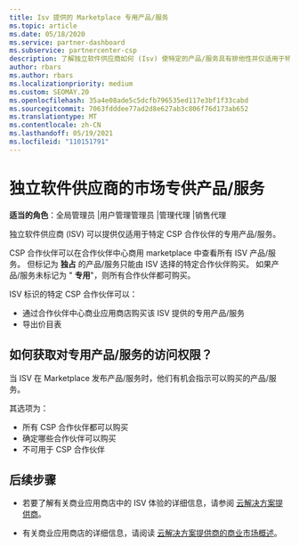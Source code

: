 ```yaml
---
title: Isv 提供的 Marketplace 专用产品/服务
ms.topic: article
ms.date: 05/18/2020
ms.service: partner-dashboard
ms.subservice: partnercenter-csp
description: 了解独立软件供应商如何 (Isv) 使特定的产品/服务具有排他性并仅适用于特定的 CSP 合作伙伴。
author: rbars
ms.author: rbars
ms.localizationpriority: medium
ms.custom: SEOMAY.20
ms.openlocfilehash: 35a4e08ade5c5dcfb796535ed117e3bf1f33cabd
ms.sourcegitcommit: 7063fdddee77ad2d8e627ab3c806f76d173ab652
ms.translationtype: MT
ms.contentlocale: zh-CN
ms.lasthandoff: 05/19/2021
ms.locfileid: "110151791"
---
```

# <a name="marketplace-exclusive-offers-from-independent-software-vendors"></a>独立软件供应商的市场专供产品/服务

**适当的角色**：全局管理员 |用户管理管理员 |管理代理 |销售代理

独立软件供应商 (ISV) 可以提供仅适用于特定 CSP 合作伙伴的专用产品/服务。

CSP 合作伙伴可以在合作伙伴中心商用 marketplace 中查看所有 ISV 产品/服务。 但标记为 **独占** 的产品/服务只能由 ISV 选择的特定合作伙伴购买。 如果产品/服务未标记为 " **专用**"，则所有合作伙伴都可购买。

ISV 标识的特定 CSP 合作伙伴可以：

- 通过合作伙伴中心商业应用商店购买该 ISV 提供的专用产品/服务
- 导出价目表

## <a name="how-do-you-gain-access-to-exclusive-offers"></a>如何获取对专用产品/服务的访问权限？

当 ISV 在 Marketplace 发布产品/服务时，他们有机会指示可以购买的产品/服务。

其选项为：

- 所有 CSP 合作伙伴都可以购买
- 确定哪些合作伙伴可以购买
- 不可用于 CSP 合作伙伴

## <a name="next-steps"></a>后续步骤

- 若要了解有关商业应用商店中的 ISV 体验的详细信息，请参阅 [云解决方案提供商](/azure/marketplace/cloud-solution-providers)。

- 有关商业应用商店的详细信息，请阅读 [云解决方案提供商的商业市场概述](csp-commercial-marketplace-overview.md)。